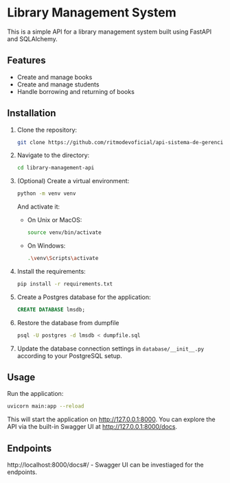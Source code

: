 # Library Management System

This is a simple API for a library management system built using FastAPI and SQLAlchemy.

## Features

- Create and manage books
- Create and manage students
- Handle borrowing and returning of books

## Installation

1. Clone the repository:

    ```bash
    git clone https://github.com/ritmodevoficial/api-sistema-de-gerenciamento-de-biblioteca.git
    ```

2. Navigate to the directory:

    ```bash
    cd library-management-api
    ```

3. (Optional) Create a virtual environment:

    ```bash
    python -m venv venv
    ```

    And activate it:

    - On Unix or MacOS:

        ```bash
        source venv/bin/activate
        ```

    - On Windows:

        ```bash
        .\venv\Scripts\activate
        ```

4. Install the requirements:

    ```bash
    pip install -r requirements.txt
    ```

5. Create a Postgres database for the application:

    ```sql
    CREATE DATABASE lmsdb;
    ```
6. Restore the database from dumpfile
   ```bash
   psql -U postgres -d lmsdb < dumpfile.sql
   ```
7. Update the database connection settings in `database/__init__.py` according to your PostgreSQL setup.


## Usage

Run the application:

```bash
uvicorn main:app --reload
```
This will start the application on http://127.0.0.1:8000. You can explore the API via the built-in Swagger UI at http://127.0.0.1:8000/docs.

## Endpoints

http://localhost:8000/docs#/ - Swagger UI can be investiaged for the endpoints.
